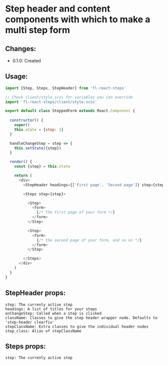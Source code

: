 # Step header and content components with which to make a multi step form



Changes: 
-------------
- 0.1.0: Created


Usage: 
-------------

```javascript
import {Step, Steps, StepHeader} from 'fl-react-steps'

// Check client/style.scss for variables you can override
import 'fl-react-steps/client/style.scss'

export default class SteppedForm extends React.Component {
  
  constructor() {
    super()
    this.state = {step: 1}
  }

  handleChangeStep = step => {
    this.setState({step})
  }

  render() {
    const {step} = this.state

    return (
      <div>
        <StepHeader headings={['First page', 'Second page']} step={step} onChangeStep={this.handleChangeStep} />

        <Steps step={step}>

          <Step>
            <form>
              {/* the first page of your form */}
            </form>
          </Step>

          <Step>
            <form>
              {/* the second page of your form, and so on */}
            </form>
          </Step>

        </Steps>
      </div>
    )
  }
}

```


StepHeader props: 
-----------------
```
step: The currenly active step 
headings: A list of titles for your steps
onChangeStep: Called when a step is clicked
className: Classes to give the step header wrapper node. Defaults to 'step-header clearfix'
stepClassName: Extra classes to give the individual header nodes
step_class: Alias of stepClassName
```

Steps props: 
------------
```
step: The currenly active step 
```
